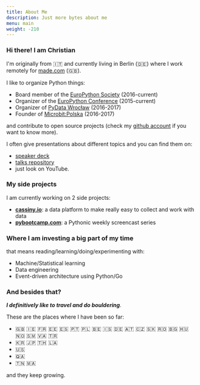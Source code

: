 ```yaml
---
title: About Me
description: Just more bytes about me
menu: main
weight: -210
---
```


### Hi there! I am Christian

I'm originally from 🇮🇹 and currently living in Berlin (🇩🇪) where I work remotely for [made.com](https://www.made.com) (🇬🇧).

I like to organize Python things:

- Board member of the [EuroPython Society](http://www.europython-society.org/about "EuroPython Society") (2016-current)
- Organizer of the [EuroPython Conference](https://www.europython.eu "EuroPython Conference") (2015-current)
- Organizer of [PyData Wrocław](https://www.meetup.com/PyData-Wroclaw/ "PyData Wrocław meetup") (2016-2017)
- Founder of [Microbit:Polska](https://microbitpolska.org/ "Microbit:Polska project") (2016-2017)

and contribute to open source projects (check my [github account](https://github.com/barrachri "Christian Barra github account") if you want to know more).

I often give presentations about different topics and you can find them on:

- [speaker deck](https://speakerdeck.com/barrachri "Christian Barra speaker deck")
- [talks repository](https://github.com/barrachri/Talks "Christian Barra github account")
- just look on YouTube.

### My side projects

I am currently working on 2 side projects:

- **[cassiny.io](https://www.cassiny.io "Cassiny.io: a data platform")**: a data platform to make really easy to collect and work with data
- **[pybootcamp.com](https://www.pybootcamp.com "PyBootCamp: A pythonic weekly screencast series")**: a Pythonic weekly screencast series

### Where I am investing a big part of my time

that means reading/learning/doing/experimenting with:

- Machine/Statistical learning
- Data engineering
- Event-driven architecture using Python/Go

### And besides that?

**_I definitively like to travel and do bouldering_**.

These are the places where I have been so far:

- 🇬🇧 🇮🇪 🇫🇷 🇪🇪 🇪🇸 🇵🇹 🇵🇱 🇧🇪 🇮🇸 🇩🇪 🇦🇹 🇨🇿 🇸🇰 🇷🇴 🇧🇬 🇭🇺 🇳🇴 🇸🇲 🇻🇦 🇹🇷
- 🇰🇷 🇯🇵 🇹🇭 🇱🇦
- 🇺🇸
- 🇶🇦
- 🇹🇳 🇲🇦

and they keep growing.
